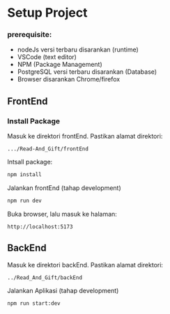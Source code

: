 Setup Project
==
### prerequisite:
- nodeJs versi terbaru disarankan (runtime)
- VSCode (text editor)
- NPM (Package Management)
- PostgreSQL versi terbaru disarankan (Database)
- Browser disarankan Chrome/firefox

FrontEnd
--
### Install Package
Masuk ke direktori frontEnd. Pastikan alamat direktori:
```
.../Read-And_Gift/frontEnd
```

Intsall package:
```bash
npm install
```

Jalankan frontEnd (tahap development)
```bash
npm run dev
```

Buka browser, lalu masuk ke halaman:
```
http://localhost:5173
```

BackEnd
--
Masuk ke direktori backEnd. Pastikan alamat direktori:
```
../Read_And_Gift/backEnd
```
Jalankan Aplikasi (tahap development)
```bash
npm run start:dev
```
